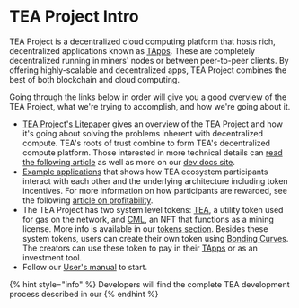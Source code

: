 # TEA Project Intro

TEA Project is a decentralized cloud computing platform that hosts rich, decentralized applications known as [TApps](../_tapps/README). These are completely decentralized running in miners' nodes or between peer-to-peer clients. By offering highly-scalable and decentralized apps, TEA Project combines the best of both blockchain and cloud computing. 

Going through the links below in order will give you a good overview of the TEA Project, what we're trying to accomplish, and how we're going about it.

* [TEA Project's Litepaper](z_litepaper.md) gives an overview of the TEA Project and how it's going about solving the problems inherent with decentralized compute. TEA's roots of trust combine to form TEA's decentralized compute platform. Those interested in more technical details can [read the following article](4_tea-technical-details.md) as well as more on our [dev docs site](https://dev.teaproject.org). 
* [Example applications](6_example-tea-in-use.md) that shows how TEA ecosystem participants interact with each other and the underlying architecture including token incentives.  For more information on how participants are rewarded, see the following [article on profitability](7_profitability.md).
* The TEA Project has two system level tokens: [TEA](../_token/tea-tokens/README), a utility token used for gas on the network, and [CML](../_token/cml-tokens/README), an NFT that functions as a mining license. More info is available in our [tokens section](../_token/README.md). Besides these system tokens, users can create their own token using [Bonding Curves](https://github.com/systems-explained/awesome-bonding). The creators can use these token to pay in their [TApps](../_tapps/README) or as an investment tool. 
* Follow our [ User's manual](../_user_manual/README.md) to start.

{% hint style="info" %}
Developers will find the complete TEA development process described in our 
{% endhint %}
